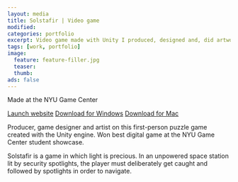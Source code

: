 ```yaml
---
layout: media
title: Solstafir | Video game
modified:
categories: portfolio
excerpt: Video game made with Unity I produced, designed and, did artwork for.
tags: [work, portfolio]
image:
  feature: feature-filler.jpg
  teaser:
  thumb:
ads: false  
---
```

<p>Made at the NYU Game Center </p>

<div class="inline-btn">
  <a href="http://solstafirgame.com" class="btn" target="_blank"><i class="fa fa-external-link" aria-hidden="true"></i> Launch website</a>
  <a href="http://solstafirgame.com/download/Solstafir%20r1.006%20Windows.zip" class="btn"><i class="fa fa-download" aria-hidden="true"></i> Download for Windows</a>
  <a href="http://solstafirgame.com/download/Solstafir%20r1.006%20OSX.zip" class="btn"><i class="fa fa-download" aria-hidden="true"></i> Download for Mac</a>
</div>

<p>Producer, game designer and artist on this first-person puzzle game created with the Unity engine. Won best digital game at the NYU Game Center student showcase.</p>

<p>Solstafir is a game in which light is precious. In an unpowered space station lit by security spotlights, the player must deliberately get caught and followed by spotlights in order to navigate.</p>